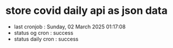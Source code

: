 # store covid daily api as json data

- last cronjob : Sunday, 02 March 2025 01:17:08
- status og cron : success
- status daily cron : success
      
      
